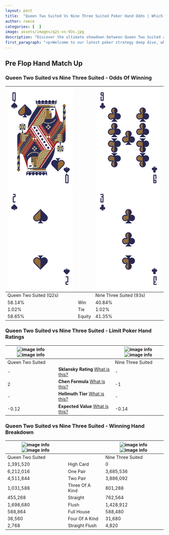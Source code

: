 ```yaml
---
layout: post
title:  "Queen Two Suited Vs Nine Three Suited Poker Hand Odds | Which Is The Better Hand In Poker? A Complete Guide"
author: reece
categories: [  ]
image: assets/images/q2s-vs-93s.jpg
description: "Discover the ultimate showdown between Queen Two Suited and Nine Three Suited in poker! Uncover the odds, strategies, and scenarios where one hand triumphs over the other. Get ready to up your poker game with this thrilling analysis."
first_paragraph: "<p>Welcome to our latest poker strategy deep dive, where we're pitting two distinct hands against each other in a high-stakes showdown: Queen Two Suited vs Nine Three Suited.</p><p>In the dynamic world of poker, every decision counts, and knowing which hand holds the upper hand is key to your success at the table.</p><p>In this article, we'll dissect these two hands, explore the scenarios where one dominates the other, and equip you with the knowledge to make strategic choices that can tip the odds in your favor.</p><p>Get ready to unravel the intriguing dynamics of these poker hands and elevate your game to new heights.</p>"
---
```




[comment]: # (sp0)

## Pre Flop Hand Match Up

<div class="table hand-ratings" markdown="1"> 



### Queen Two Suited vs Nine Three Suited - Odds Of Winning


    
| ![image info](assets/images/hand1/q.png) ![image info](assets/images/hand1/2.png) |  | ![image info](assets/images/hand2/9.png) ![image info](assets/images/hand2/3.png) |
| -------- | -------- | -------- |
| Queen Two Suited (Q2s) |  | Nine Three Suited (93s) |
| 58.14% | Win | 40.84% |
| 1.02% | Tie | 1.02% |
| 58.65% | Equity | 41.35% |




[comment]: # (sp1)



### Queen Two Suited vs Nine Three Suited - Limit Poker Hand Ratings


    
| ![image info](https://www.riverpairs.com/assets/images/hand1/q.png) ![image info](https://www.riverpairs.com/assets/images/hand1/2.png) |  | ![image info](https://www.riverpairs.com/assets/images/hand2/9.png) ![image info](https://www.riverpairs.com/assets/images/hand2/3.png) |
| -------- | -------- | -------- |
| Queen Two Suited |  | Nine Three Suited |
| - | **Sklansky Rating** [What is this?](/sklansky-rating-explained) | - |
| 2 | **Chen Formula** [What is this?](/chen-formula-explained) | -1 |
| - | **Hellmuth Tier** [What is this?](/Hellmuth-tier-explained) | - |
| -0.12 | **Expected Value** [What is this?](/expected-value-explained) | -0.14 |




[comment]: # (sp2)



### Queen Two Suited vs Nine Three Suited - Winning Hand Breakdown


    
| ![image info](https://www.riverpairs.com/assets/images/hand1/q.png) ![image info](https://www.riverpairs.com/assets/images/hand1/2.png) |  | ![image info](https://www.riverpairs.com/assets/images/hand2/9.png) ![image info](https://www.riverpairs.com/assets/images/hand2/3.png) |
| -------- | -------- | -------- |
| Queen Two Suited |  | Nine Three Suited |
| 1,391,520 | High Card | 0 |
| 6,212,016 | One Pair | 3,685,536 |
| 4,511,844 | Two Pair | 3,886,092 |
| 1,031,588 | Three Of A Kind | 801,288 |
| 455,268 | Straight | 762,564 |
| 1,698,680 | Flush | 1,428,912 |
| 588,864 | Full House | 588,480 |
| 36,560 | Four Of A Kind | 31,680 |
| 2,768 | Straight Flush | 4,820 |




[comment]: # (sp3)



</div>

[comment]: # (sp4)



[comment]: # (sp5)

